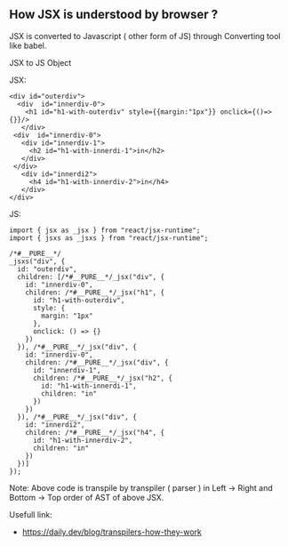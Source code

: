 ## How JSX is understood by browser ?
 JSX is converted to Javascript ( other form of JS) through Converting tool like babel.
 
 JSX to JS Object

JSX: 
 ```
 <div id="outerdiv">
   <div  id="innerdiv-0">
  	 <h1 id="h1-with-outerdiv" style={{margin:"1px"}} onclick={()=>{}}/>
    </div>     
  <div  id="innerdiv-0">
    <div id="innerdiv-1">
      <h2 id="h1-with-innerdi-1">in</h2>
    </div>
  </div>     
    <div id="innerdi2">
      <h4 id="h1-with-innerdiv-2">in</h4>
    </div>
</div>
 ```
JS:
```
import { jsx as _jsx } from "react/jsx-runtime";
import { jsxs as _jsxs } from "react/jsx-runtime";

/*#__PURE__*/
_jsxs("div", {
  id: "outerdiv",
  children: [/*#__PURE__*/_jsx("div", {
    id: "innerdiv-0",
    children: /*#__PURE__*/_jsx("h1", {
      id: "h1-with-outerdiv",
      style: {
        margin: "1px"
      },
      onclick: () => {}
    })
  }), /*#__PURE__*/_jsx("div", {
    id: "innerdiv-0",
    children: /*#__PURE__*/_jsx("div", {
      id: "innerdiv-1",
      children: /*#__PURE__*/_jsx("h2", {
        id: "h1-with-innerdi-1",
        children: "in"
      })
    })
  }), /*#__PURE__*/_jsx("div", {
    id: "innerdi2",
    children: /*#__PURE__*/_jsx("h4", {
      id: "h1-with-innerdiv-2",
      children: "in"
    })
  })]
});
```

Note: Above code is transpile by transpiler ( parser ) in Left -> Right and Bottom -> Top order of AST of above JSX.




Usefull link: 
- https://daily.dev/blog/transpilers-how-they-work